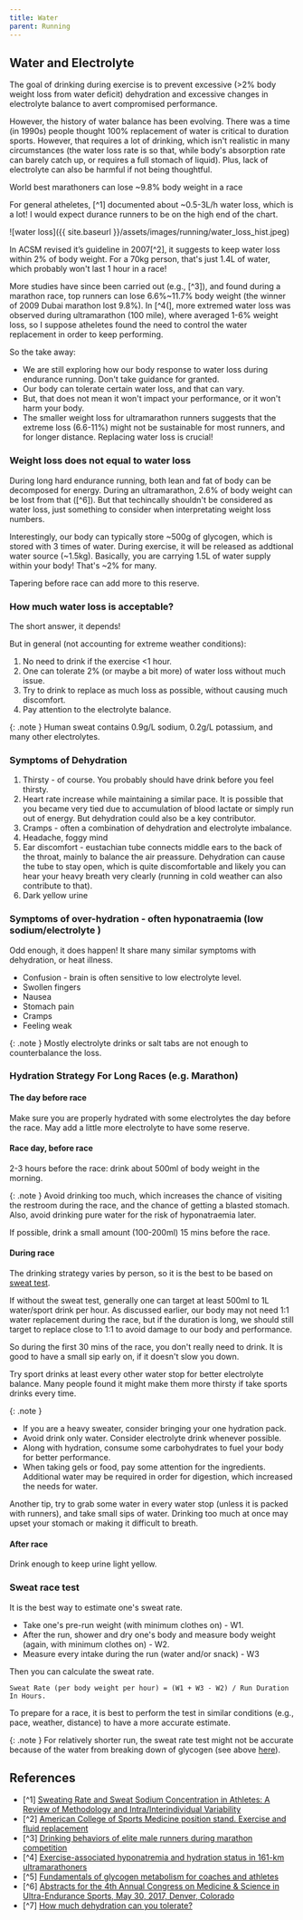 ```yaml
---
title: Water
parent: Running
---
```


## Water and Electrolyte

The goal of drinking during exercise is to prevent excessive (>2% body weight loss from water deficit) dehydration and excessive changes in electrolyte balance to avert compromised performance.

However, the history of water balance has been evolving. There was a time (in 1990s) people thought 100% replacement of water is critical to duration sports. However, that requires a lot of drinking, which isn't realistic in many circumstances (the water loss rate is so that, while body's absorption rate can barely catch up, or requires a full stomach of liquid). Plus, lack of electrolyte can also be harmful if not being thoughtful.

World best marathoners can lose ~9.8% body weight in a race

For general atheletes, [^1] documented about ~0.5-3L/h water loss, which is a lot! I would expect durance runners to be on the high end of the chart.

 ![water loss]({{ site.baseurl }}/assets/images/running/water_loss_hist.jpeg)

In ACSM revised it’s guideline in 2007[^2], it suggests to keep water loss within 2% of body weight. For a 70kg person, that's just 1.4L of water, which probably won't last 1 hour in a race!

More studies have since been carried out (e.g., [^3]), and found during a marathon race, top runners can lose 6.6%~11.7% body weight (the winner of 2009 Dubai marathon lost 9.8%). In [^4(], more extremed water loss was observed during ultramarathon (100 mile), where averaged 1-6% weight loss, so I suppose atheletes found the need to control the water replacement in order to keep performing.

So the take away:

* We are still exploring how our body response to water loss during endurance running. Don't take guidance for granted.
* Our body can tolerate certain water loss, and that can vary.
* But, that does not mean it won't impact your performance, or it won't harm your body.
* The smaller weight loss for ultramarathon runners suggests that the extreme loss (6.6-11%) might not be sustainable for most runners, and for longer distance. Replacing water loss is crucial!

### Weight loss does not equal to water loss

During long hard endurance running, both lean and fat of body can be decomposed for energy. During an ultramarathon, 2.6% of body weight can be lost from that ([^6]). But that techincally shouldn't be considered as water loss, just something to consider when interpretating weight loss numbers.

Interestingly, our body can typically store ~500g of glycogen, which is stored with 3 times of water. During exercise, it will be released as addtional water source (~1.5kg). Basically, you are carrying 1.5L of water supply within your body! That's ~2% for many.

Tapering before race can add more to this reserve.

### How much water loss is acceptable?

The short answer, it depends!

But in general (not accounting for extreme weather conditions):

1. No need to drink if the exercise <1 hour.
1. One can tolerate 2% (or maybe a bit more) of water loss without much issue.
1. Try to drink to replace as much loss as possible, without causing much discomfort.
1. Pay attention to the electrolyte balance.

{: .note }
Human sweat contains 0.9g/L sodium, 0.2g/L potassium, and many other electrolytes.

### Symptoms of Dehydration

1. Thirsty - of course. You probably should have drink before  you feel thirsty.
1. Heart rate increase while maintaining a similar pace. It is possible that you became very tied due to accumulation of blood lactate or simply run out of energy. But dehydration could also be a key contributor.
1. Cramps - often a combination of dehydration and electrolyte imbalance.
1. Headache, foggy mind
1. Ear discomfort - eustachian tube connects middle ears to the back of the throat, mainly to balance the air preassure. Dehydration can cause the tube to stay open, which is quite discomfortable and likely you can hear your heavy breath very clearly (running in cold weather can also contribute to that).
1. Dark yellow urine

### Symptoms of over-hydration - often hyponatraemia (low sodium/electrolyte )

Odd enough, it does happen! It share many similar symptoms with dehydration, or heat illness.

* Confusion - brain is often sensitive to low electrolyte level.
* Swollen fingers
* Nausea
* Stomach pain
* Cramps
* Feeling weak

{: .note }
Mostly electrolyte drinks or salt tabs are not enough to counterbalance the loss.

### Hydration Strategy For Long Races (e.g. Marathon)

#### The day before race

Make sure you are properly hydrated with some electrolytes the day before the race. May add a little more electrolyte to have some reserve.

#### Race day, before race

2-3 hours before the race: drink about 500ml of body weight in the morning.

{: .note }
Avoid drinking too much, which increases the chance of visiting the restroom during the race, and the chance of getting a blasted stomach.
Also, avoid drinking pure water for the risk of hyponatraemia later.

If possible, drink a small amount (100-200ml) 15 mins before the race.

#### During race

The drinking strategy varies by person, so it is the best to be based on [sweat test](#sweat-race-test).

If without the sweat test, generally one can target at least 500ml to 1L water/sport drink per hour. As discussed earlier, our body may not need 1:1 water replacement during the race, but if the duration is long, we should still target to replace close to 1:1 to avoid damage to our body and performance.

So during the first 30 mins of the race, you don't really need to drink. It is good to have a small sip early on, if it doesn't slow you down.

Try sport drinks at least every other water stop for better electrolyte balance. Many people found it might make them more thirsty if take sports drinks every time.

{: .note }

* If you are a heavy sweater, consider bringing your one hydration pack.
* Avoid drink only water. Consider electrolyte drink whenever possible.
* Along with hydration, consume some carbohydrates to fuel your body for better performance.
* When taking gels or food, pay some attention for the ingredients. Additional water may be required in order for digestion, which increased the needs for water.

Another tip, try to grab some water in every water stop (unless it is packed with runners), and take small sips of water. Drinking too much at once may upset your stomach or making it difficult to breath.

#### After race

Drink enough to keep urine light yellow.

### Sweat race test

It is the best way to estimate one's sweat rate.

* Take one's pre-run weight (with minimum clothes on) - W1.
* After the run, shower and dry one's body and measure body weight (again, with minimum clothes on) - W2.
* Measure every intake during the run (water and/or snack) - W3

Then you can calculate the sweat rate.

```
Sweat Rate (per body weight per hour) = (W1 + W3 - W2) / Run Duration In Hours.
```

To prepare for a race, it is best to perform the test in similar conditions (e.g., pace, weather, distance) to have a more accurate estimate.

{: .note }
For relatively shorter run, the sweat rate test might not be accurate because of the water from breaking down of glycogen (see above [here](#weight-loss-does-not-equal-to-water-loss)).

## References

* [^1] [Sweating Rate and Sweat Sodium Concentration in Athletes: A Review of Methodology and Intra/Interindividual Variability](https://pmc.ncbi.nlm.nih.gov/articles/PMC5371639/)
* [^2] [American College of Sports Medicine position stand. Exercise and fluid replacement](https://pubmed.ncbi.nlm.nih.gov/17277604/)
* [^3] [Drinking behaviors of elite male runners during marathon competition](https://pubmed.ncbi.nlm.nih.gov/22450589/)
* [^4] [Exercise-associated hyponatremia and hydration status in 161-km ultramarathoners](https://pubmed.ncbi.nlm.nih.gov/23135369/)
* [^5] [Fundamentals of glycogen metabolism for coaches and athletes](https://pmc.ncbi.nlm.nih.gov/articles/PMC6019055/)
* [^6] [Abstracts for the 4th Annual Congress on Medicine & Science in Ultra-Endurance Sports, May 30, 2017, Denver, Colorado](https://journals.humankinetics.com/view/journals/ijspp/12/s1/article-pS1-1.xml)
* [^7] [How much dehydration can you tolerate?](https://www.precisionhydration.com/performance-advice/hydration/how-much-dehydration-can-you-tolerate-before-your-performance-suffers/)
